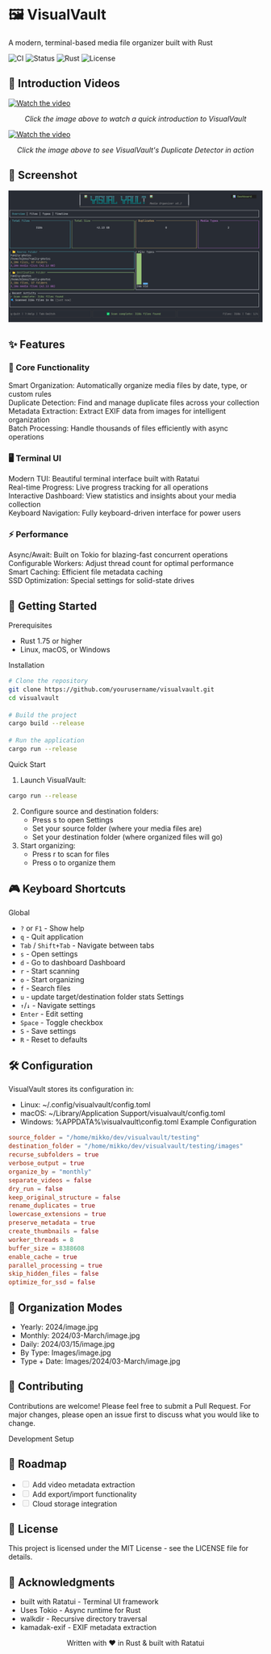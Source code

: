 # 🖼️ VisualVault
A modern, terminal-based media file organizer built with Rust

![CI](https://github.com/mikeleppane/visualvault/workflows/CI/badge.svg)
<img alt="Status" src="https://img.shields.io/badge/Status-Work in Progress-yellow">
<img alt="Rust" src="https://img.shields.io/badge/Rust-1.85-orange">
<img alt="License" src="https://img.shields.io/badge/License-MIT-blue">


## 🎥 Introduction Videos

[![Watch the video](https://img.youtube.com/vi/JdzuCGQH1vQ/maxresdefault.jpg)](https://youtu.be/JdzuCGQH1vQ)

<p align="center">
  <i>Click the image above to watch a quick introduction to VisualVault</i>
</p>


[![Watch the video](https://img.youtube.com/vi/uvDJqplAudA/maxresdefault.jpg)](https://youtu.be/uvDJqplAudA)

<p align="center">
  <i>Click the image above to see VisualVault's Duplicate Detector in action</i>
</p>

## 📸 Screenshot

<p align="center">
  <img src="images/screenshot.png" alt="VisualVault Screenshot" />
</p>

## ✨ Features
### 🎯 Core Functionality
Smart Organization: Automatically organize media files by date, type, or custom rules  
Duplicate Detection: Find and manage duplicate files across your collection  
Metadata Extraction: Extract EXIF data from images for intelligent organization  
Batch Processing: Handle thousands of files efficiently with async operations  
### 🖥️ Terminal UI
Modern TUI: Beautiful terminal interface built with Ratatui  
Real-time Progress: Live progress tracking for all operations  
Interactive Dashboard: View statistics and insights about your media collection  
Keyboard Navigation: Fully keyboard-driven interface for power users  
### ⚡ Performance
Async/Await: Built on Tokio for blazing-fast concurrent operations  
Configurable Workers: Adjust thread count for optimal performance  
Smart Caching: Efficient file metadata caching  
SSD Optimization: Special settings for solid-state drives  

## 🚀 Getting Started
Prerequisites
 * Rust 1.75 or higher
 * Linux, macOS, or Windows

Installation

```bash
# Clone the repository
git clone https://github.com/yourusername/visualvault.git
cd visualvault

# Build the project
cargo build --release

# Run the application
cargo run --release
```

Quick Start
 1. Launch VisualVault:
```bash
cargo run --release
```

 2. Configure source and destination folders:
    * Press s to open Settings
    * Set your source folder (where your media files are)
    * Set your destination folder (where organized files will go)
 3. Start organizing:
    * Press r to scan for files
    * Press o to organize them

## 🎮 Keyboard Shortcuts
Global
 * `?` or `F1` - Show help
 * `q` - Quit application
 * `Tab` / `Shift+Tab` - Navigate between tabs
 * `s` - Open settings
 * `d` - Go to dashboard
Dashboard
 * `r` - Start scanning
 * `o` - Start organizing
 * `f` - Search files
 * `u` - update target/destination folder stats
Settings
 * `↑`/`↓` - Navigate settings
 * `Enter` - Edit setting
 * `Space` - Toggle checkbox
 * `S` - Save settings
 * `R` - Reset to defaults

## 🛠️ Configuration
VisualVault stores its configuration in:

 * Linux: ~/.config/visualvault/config.toml
 * macOS: ~/Library/Application Support/visualvault/config.toml
 * Windows: %APPDATA%\visualvault\config.toml
Example Configuration
```toml
source_folder = "/home/mikko/dev/visualvault/testing"
destination_folder = "/home/mikko/dev/visualvault/testing/images"
recurse_subfolders = true
verbose_output = true
organize_by = "monthly"
separate_videos = false
dry_run = false
keep_original_structure = false
rename_duplicates = true
lowercase_extensions = true
preserve_metadata = true
create_thumbnails = false
worker_threads = 8
buffer_size = 8388608
enable_cache = true
parallel_processing = true
skip_hidden_files = false
optimize_for_ssd = false
```
## 📂 Organization Modes
 * Yearly: 2024/image.jpg
 * Monthly: 2024/03-March/image.jpg
 * Daily: 2024/03/15/image.jpg
 * By Type: Images/image.jpg
 * Type + Date: Images/2024/03-March/image.jpg
##  🤝 Contributing
Contributions are welcome! Please feel free to submit a Pull Request. For major changes, please open an issue first to discuss what you would like to change.

Development Setup
## 📝 Roadmap
 * <input disabled="" type="checkbox"> Add video metadata extraction
 * <input disabled="" type="checkbox"> Add export/import functionality
 * <input disabled="" type="checkbox"> Cloud storage integration

## 📄 License
This project is licensed under the MIT License - see the LICENSE file for details.

## 🙏 Acknowledgments
 * built with Ratatui - Terminal UI framework
 * Uses Tokio - Async runtime for Rust
 * walkdir - Recursive directory traversal
 * kamadak-exif - EXIF metadata extraction
<p align="center"> Written with ❤️ in Rust & built with Ratatui </p>